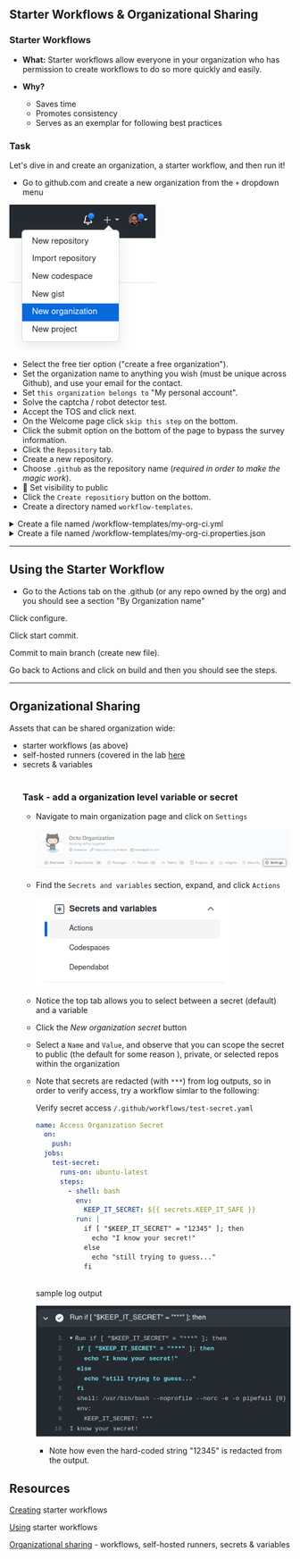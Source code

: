 ## Starter Workflows & Organizational Sharing

### **Starter Workflows**

- **What:** Starter workflows allow everyone in your organization who has permission to create workflows to do so more quickly and easily.

- **Why?**
    - Saves time
    - Promotes consistency
    - Serves as an exemplar for following best practices

### **Task**

Let's dive in and create an organization, a starter workflow, and then run it!

- Go to github.com and create a new organization from the `+` dropdown menu

![Screenshot workflow](img/create-organization.png)
- Select the free tier option ("create a free organization").
- Set the organization name to anything you wish (must be unique across Github), and use your email for the contact.
- Set `this organization belongs to` "My personal account".
- Solve the captcha / robot detector test.
- Accept the TOS and click next.
- On the Welcome page click `skip this step` on the bottom.
- Click the submit option on the bottom of the page to bypass the survey information.
- Click the `Repository` tab.
- Create a new repository.
- Choose `.github` as the repository name (*required in order to make the magic work*).
- 📝 Set visibility to public
- Click the `Create repositiory` button on the bottom.
- Create a directory named `workflow-templates`.

<details>
    <summary>Create a file named /workflow-templates/my-org-ci.yml</summary>

```YAML
name: Octo Organization CI

on:
  push:
    branches: [ $default-branch ]
  pull_request:
    branches: [ $default-branch ]

jobs:
  build:
    runs-on: ubuntu-latest

    steps:
      - uses: actions/checkout@v3

      - name: Run a one-line script
        run: echo Hello from Octo Organization
```
</details>

<details>
    <summary>Create a file named /workflow-templates/my-org-ci.properties.json</summary>

```JSON
{
    "name": "Octo Organization Workflow",
    "description": "Octo Organization CI starter workflow.",
    "iconName": "example-icon",
    "categories": [
        "node", "js"
    ],
    "filePatterns": [
        "package.json$",
        "^Dockerfile",
        ".*\\.md$",
        ".*\.ya?ml"
    ]
}
```
</details>

---
## Using the Starter Workflow

- Go to the Actions tab on the .github (or any repo owned by the org) and you should see a section "By Organization name"

Click configure.

Click start commit.

Commit to main branch (create new file).

Go back to Actions and click on build and then you should see the steps.

---
## Organizational Sharing

  Assets that can be shared organization wide: 
  - starter workflows (as above)
  - self-hosted runners (covered in the lab [here](09-selfhosted-runner.md)
  - secrets & variables<br><br>
    ### **Task - add a organization level variable or secret** 
    - Navigate to main organization page and click on `Settings`
  
      ![Screenshot variables & secrets](img/organization-settings-tab.png)

    - Find the `Secrets and variables` section, expand, and click `Actions`

      ![Screenshot variables & secrets](img/secrets-and-variables.png)
    - Notice the top tab allows you to select between a secret (default) and a variable
    - Click the *New organization secret* button
    - Select a `Name` and `Value`, and observe that you can scope the secret to public (the default for some reason ), private, or selected repos within the organization
    - Note that secrets are redacted (with `***`) from log outputs, so in order to verify access, try a workflow simlar to the following:

      Verify secret access `/.github/workflows/test-secret.yaml`
        ```YAML
        name: Access Organization Secret
          on:
            push:
          jobs:
            test-secret:
              runs-on: ubuntu-latest
              steps:
                - shell: bash
                  env:
                    KEEP_IT_SECRET: ${{ secrets.KEEP_IT_SAFE }}
                  run: |
                    if [ "$KEEP_IT_SECRET" = "12345" ]; then
                      echo "I know your secret!"
                    else
                      echo "still trying to guess..."
                    fi
        ```
      </details>
      <br>
      sample log output

      ![workflow secret output](img/workflow-secret.png)

      - Note how even the hard-coded string "12345" is redacted from the output.

## Resources

[Creating](https://docs.github.com/en/actions/using-workflows/creating-starter-workflows-for-your-organization) starter workflows

[Using](https://docs.github.com/en/actions/using-workflows/using-starter-workflows) starter workflows

[Organizational sharing](https://docs.github.com/en/actions/using-workflows/sharing-workflows-secrets-and-runners-with-your-organization) - workflows, self-hosted runners, secrets & variables
